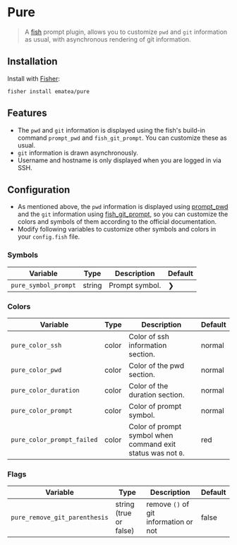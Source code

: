 # Pure

> A [fish](https://fishshell.com/) prompt plugin, allows you to customize `pwd` and `git` information as usual, with asynchronous rendering of git information.

## Installation

Install with [Fisher](https://github.com/jorgebucaran/fisher):

```fish
fisher install ematea/pure
```

## Features

- The `pwd` and `git` information is displayed using the fish's build-in command `prompt_pwd` and `fish_git_prompt`. You can customize these as usual.
- `git` information is drawn asynchronously.
- Username and hostname is only displayed when you are logged in via SSH.

## Configuration

- As mentioned above, the `pwd` information is displayed using [prompt_pwd](https://fishshell.com/docs/current/cmds/prompt_pwd.html) and the `git` information using [fish_git_prompt](https://fishshell.com/docs/current/cmds/fish_git_prompt.html), so you can customize the colors and symbols of them according to the official documentation.
- Modify following variables to customize other symbols and colors in your `config.fish` file.

### Symbols

| Variable             | Type   | Description    | Default |
|----------------------|--------|----------------|---------|
| `pure_symbol_prompt` | string | Prompt symbol. | ❯       |

### Colors

| Variable                   | Type  | Description                                                  | Default |
|----------------------------|-------|--------------------------------------------------------------|---------|
| `pure_color_ssh`           | color | Color of ssh information section.                            | normal  |
| `pure_color_pwd`           | color | Color of the pwd section.                                    | normal  |
| `pure_color_duration`      | color | Color of the duration section.                               | normal  |
| `pure_color_prompt`        | color | Color of prompt symbol.                                      | normal  |
| `pure_color_prompt_failed` | color | Color of prompt symbol when command exit status was not `0`. | red     |

### Flags

| Variable                      | Type                   | Description                           | Default |
|-------------------------------|------------------------|---------------------------------------|---------|
| `pure_remove_git_parenthesis` | string (true or false) | remove `()` of git information or not | false   |

